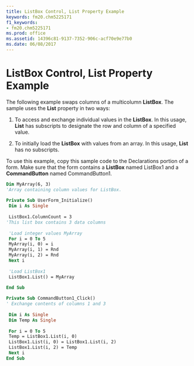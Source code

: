 ```yaml
---
title: ListBox Control, List Property Example
keywords: fm20.chm5225171
f1_keywords:
- fm20.chm5225171
ms.prod: office
ms.assetid: 14396c81-9137-7352-906c-acf70e9e77b0
ms.date: 06/08/2017
---
```



# ListBox Control, List Property Example

The following example swaps columns of a multicolumn  **ListBox**. The sample uses the **List** property in two ways:



1. To access and exchange individual values in the  **ListBox**. In this usage, **List** has subscripts to designate the row and column of a specified value.
    
2. To initially load the  **ListBox** with values from an array. In this usage, **List** has no subscripts.
    

To use this example, copy this sample code to the Declarations portion of a form. Make sure that the form contains a  **ListBox** named ListBox1 and a **CommandButton** named CommandButton1.



```vb
Dim MyArray(6, 3) 
'Array containing column values for ListBox. 
 
Private Sub UserForm_Initialize() 
 Dim i As Single 
 
 ListBox1.ColumnCount = 3 
'This list box contains 3 data columns 
 
 'Load integer values MyArray 
 For i = 0 To 5 
 MyArray(i, 0) = i 
 MyArray(i, 1) = Rnd 
 MyArray(i, 2) = Rnd 
 Next i 
 
 'Load ListBox1 
 ListBox1.List() = MyArray 
 
End Sub
```




```vb
Private Sub CommandButton1_Click() 
' Exchange contents of columns 1 and 3 
 
 Dim i As Single 
 Dim Temp As Single 
 
 For i = 0 To 5 
 Temp = ListBox1.List(i, 0) 
 ListBox1.List(i, 0) = ListBox1.List(i, 2) 
 ListBox1.List(i, 2) = Temp 
 Next i 
End Sub
```


